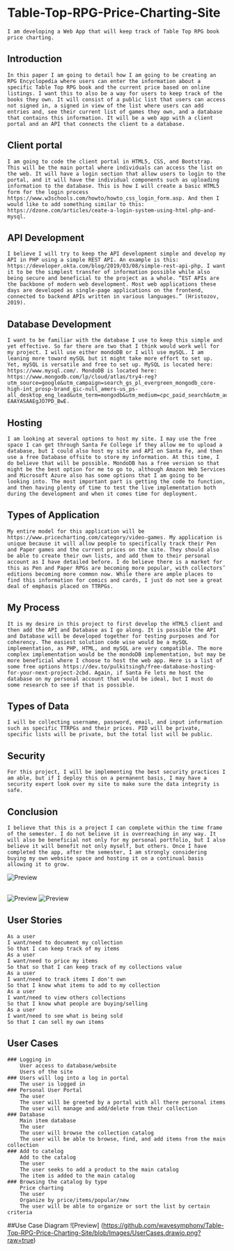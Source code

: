 # Table-Top-RPG-Price-Charting-Site
	I am developing a Web App that will keep track of Table Top RPG book price charting.
## Introduction
	In this paper I am going to detail how I am going to be creating an RPG Encyclopedia where users can enter the information about a specific Table Top RPG book and the current price based on online listings. I want this to also be a way for users to keep track of the books they own. It will consist of a public list that users can access not signed in, a signed in view of the list where users can add entries and, see their current list of games they own, and a database that contains this information. It will be a web app with a client portal and an API that connects the client to a database. 
## Client portal
	I am going to code the client portal in HTML5, CSS, and Bootstrap. This will be the main portal where individuals can access the list on the web. It will have a login section that allow users to login to the portal, and it will have the individual components such as uploading information to the database. This is how I will create a basic HTML5 form for the login process https://www.w3schools.com/howto/howto_css_login_form.asp. And then I would like to add something similar to this: https://dzone.com/articles/ceate-a-login-system-using-html-php-and-mysql. 
## API Development
	I believe I will try to keep the API development simple and develop my API in PHP using a simple REST API. An example is this: https://developer.okta.com/blog/2019/03/08/simple-rest-api-php. I want it to be the simplest transfer of information possible while also being secure and beneficial to the project as a whole. “EST APIs are the backbone of modern web development. Most web applications these days are developed as single-page applications on the frontend, connected to backend APIs written in various languages.” (Hristozov, 2019).
## Database Development
	I want to be familiar with the database I use to keep this simple and yet effective. So far there are two that I think would work well for my project. I will use either mondoDB or I will use mySQL. I am leaning more toward mySQL but it might take more effort to set up. Yet, mySQL is versatile and free to set up. MySQL is located here: https://www.mysql.com/. MondoDB is located here: https://www.mongodb.com/lp/cloud/atlas/try4-reg?utm_source=google&utm_campaign=search_gs_pl_evergreen_mongodb_core-high-int_prosp-brand_gic-null_amers-us_ps-all_desktop_eng_lead&utm_term=mongodb&utm_medium=cpc_paid_search&utm_ad=e&utm_ad_campaign_id=22124314743&adgroup=173195490443&cq_cmp=22124314743&gad_source=1&gclid=EAIaIQobChMIzIq_n5KHiwMV81N_AB28hCq-EAAYASAAEgJO7PD_BwE. 
## Hosting
	I am looking at several options to host my site. I may use the free space I can get through Santa Fe College if they allow me to upload a database, but I could also host my site and API on Santa Fe, and then use a free Database offsite to store my information. At this time, I do believe that will be possible. MondoDB has a free version so that might be the best option for me to go to, although Amazon Web Services and Microsoft Azure also has some options that I am going to be looking into. The most important part is getting the code to function, and then having plenty of time to test the live implementation both during the development and when it comes time for deployment. 
## Types of Application
	My entire model for this application will be https://www.pricecharting.com/category/video-games. My application is unique because it will allow people to specifically track their Pen and Paper games and the current prices on the site. They should also be able to create their own lists, and add them to their personal account as I have detailed before. I do believe there is a market for this as Pen and Paper RPGs are becoming more popular, with collectors’ editions becoming more common now. While there are ample places to find this information for comics and cards, I just do not see a great deal of emphasis placed on TTRPGs.  

## My Process
	It is my desire in this project to first develop the HTML5 client and then add the API and Database as I go along. It is possible the API and Database will be developed together for testing purposes and for coherency. The easiest solution code wise would be a mySQL implementation, as PHP, HTML, and mySQL are very compatible. The more complex implementation would be the mondoDB implementation, but may be more beneficial where I choose to host the web app. Here is a list of some free options https://dev.to/pulkitsingh/free-database-hosting-for-your-next-project-2cbd. Again, if Santa Fe lets me host the database on my personal account that would be ideal, but I must do some research to see if that is possible.
## Types of Data
	I will be collecting username, password, email, and input information such as specific TTRPGs and their prices. PID will be private, specific lists will be private, but the total list will be public. 
## Security
	For this project, I will be implementing the best security practices I am able, but if I deploy this on a permanent basis, I may have a security expert look over my site to make sure the data integrity is safe. 
## Conclusion
	I believe that this is a project I can complete within the time frame of the semester. I do not believe it is overreaching in any way. It will also be beneficial not only for my personal portfolio, but I also believe it will benefit not only myself, but others. Once I have completed the app, after the semester, I am strongly considering buying my own website space and hosting it on a continual basis allowing it to grow. 
![Preview](https://github.com/wavesymphony/Table-Top-RPG-Price-Charting-Site/blob/Images/architecturediagram.drawio.png?raw=true)</p>	
![Preview](https://github.com/wavesymphony/Table-Top-RPG-Price-Charting-Site/blob/Images/TTRPGPriceChartWireFrame.drawio-2.png?raw=true)
![Preview](https://github.com/wavesymphony/Table-Top-RPG-Price-Charting-Site/blob/Images/Database%20PHP.drawio-2.png?raw=true)
## User Stories
	As a user
	I want/need to document my collection
	So that I can keep track of my items
 	As a user
	I want/need to price my items
	So that so that I can keep track of my collections value
	As a user
	I want/need to track items I don't own
	So that I know what items to add to my collection
 	As a user
	I want/need to view others collections
	So that I know what people are buying/selling
 	As a user
  	I want/need to see what is being sold
   	So that I can sell my own items
## User Cases
	### Logging in
		User access to database/website
		Users of the site
	### Users will log into a log in portal
		The user is logged in
	### Personal User Portal
		The user
		The user will be greeted by a portal with all there personal items
		The user will manage and add/delete from their collection
 	### Database
		Main item database
		The user
		The user will browse the collection catalog
		The user will be able to browse, find, and add items from the main collection
 	### Add to catelog
		Add to the catalog
		The user
		The user seeks to add a product to the main catalog
		The item is added to the main catalog
 	### Browsing the catalog by type
		Price charting
		The user
		Organize by price/items/popular/new
		The user will be able to organize or sort the list by certain criteria
##Use Case Diagram
	![Preview] (https://github.com/wavesymphony/Table-Top-RPG-Price-Charting-Site/blob/Images/UserCases.drawio.png?raw=true)
